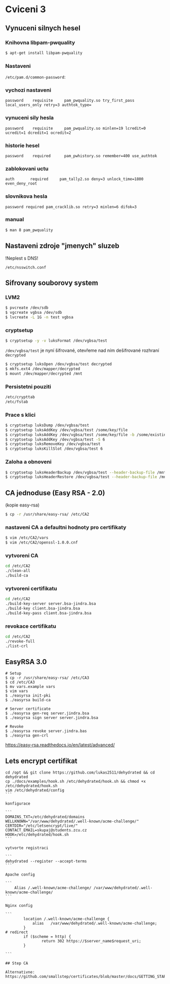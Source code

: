 # Cviceni 3

## Vynuceni silnych hesel

### Knihovna libpam-pwquality

```bash
$ apt-get install libpam-pwquality
```

### Nastaveni

`/etc/pam.d/common-password`:

### vychozi nastaveni

```
password    requisite     pam_pwquality.so try_first_pass local_users_only retry=3 authtok_type=
```

### vynuceni sily hesla

```
password    requisite     pam_pwquality.so minlen=19 lcredit=0 ucredit=1 dcredit=1 ocredit=2
```

### historie hesel

```
password    required      pam_pwhistory.so remember=400 use_authtok
```

### zablokovani uctu

```
auth       required     pam_tally2.so deny=3 unlock_time=1800 even_deny_root
```

### slovnikova hesla

```
password required pam_cracklib.so retry=3 minlen=6 difok=3
```

### manual

```bash
$ man 8 pam_pwquality
```

## Nastaveni zdroje "jmenych" sluzeb

!Neplest s DNS!

```
/etc/nsswitch.conf
```

## Sifrovany souborovy system

### LVM2

```bash
$ pvcreate /dev/sdb
$ vgcreate vgbsa /dev/sdb
$ lvcreate -L 1G -n test vgbsa
```

### cryptsetup

```bash
$ cryptsetup -y -v luksFormat /dev/vgbsa/test
```

`/dev/vgbsa/test` je nyní šifrované, otevřeme nad ním dešifrované rozhraní `decrypted`

```bash
$ cryptsetup luksOpen /dev/vgbsa/test decrypted
$ mkfs.ext4 /dev/mapper/decrypted
$ mount /dev/mapper/decrypted /mnt
```

### Persistetni pouziti

```bash
/etc/crypttab
/etc/fstab
```

### Prace s klici

```bash
$ cryptsetup luksDump /dev/vgbsa/test
$ cryptsetup luksAddKey /dev/vgbsa/test /some/key/file
$ cryptsetup luksAddKey /dev/vgbsa/test /some/key/file -b /some/existing/key/file
$ cryptsetup luksAddKey /dev/vgbsa/test -S 6
$ cryptsetup luksRemoveKey /dev/vgbsa/test
$ cryptsetup luksKillSlot /dev/vgbsa/test 6
```

### Zaloha a obnoveni

```bash
$ cryptsetup luksHeaderBackup /dev/vgbsa/test --header-backup-file /mnt/vgbsa_test.img
$ cryptsetup luksHeaderRestore /dev/vgbsa/test --header-backup-file /mnt/vgbsa_test.img
```

## CA jednoduse (Easy RSA - 2.0)

(kopie easy-rsa)

```bash
$ cp -r /usr/share/easy-rsa/ /etc/CA2
```

### nastaveni CA a defaultni hodnoty pro certifikaty

```bash
$ vim /etc/CA2/vars
$ vim /etc/CA2/openssl-1.0.0.cnf
```

### vytvoreni CA

```bash
cd /etc/CA2
./clean-all
./build-ca
```

### vytvoreni certifikatu

```bash 
cd /etc/CA2
./build-key-server server.bsa-jindra.bsa
./build-key client.bsa-jindra.bsa
./build-key-pass client.bsa-jindra.bsa
```

### revokace certifikatu

```bash
cd /etc/CA2
./revoke-full
./list-crl
```

## EasyRSA 3.0

```
# Setup
$ cp -r /usr/share/easy-rsa/ /etc/CA3
$ cd /etc/CA3
$ mv vars.example vars
$ vim vars
$ ./easyrsa init-pki
$ ./easyrsa build-ca

# Server certificate 
$ ./easyrsa gen-req server.jindra.bsa
$ ./easyrsa sign server server.jindra.bsa

# Revoke
$ ./easyrsa revoke server.jindra.bas
$ ./easyrsa gen-crl
```

https://easy-rsa.readthedocs.io/en/latest/advanced/

## Lets encrypt certifikat

````
cd /opt && git clone https://github.com/lukas2511/dehydrated && cd dehydrated
cp ./docs/examples/hook.sh /etc/dehydrated/hook.sh && chmod +x /etc/dehydrated/hook.sh
vim /etc/dehydrated/config
```

konfigurace

```
DOMAINS_TXT=/etc/dehydrated/domains
WELLKNOWN="/var/www/dehydrated/.well-known/acme-challenge/"
CERTDIR="/etc/letsencrypt/live/"
CONTACT_EMAIL=skupaj@students.zcu.cz
HOOK=/etc/dehydrated/hook.sh
```

vytvorte registraci

```
dehydrated --register --accept-terms
```

Apache config

```
	Alias /.well-known/acme-challenge/ /var/www/dehydrated/.well-known/acme-challenge/
```

Nginx config

```
        location /.well-known/acme-challenge {
            alias   /var/www/dehydrated/.well-known/acme-challenge;
        }
# redirect
        if ($scheme = http) {
                return 302 https://$server_name$request_uri;
        }

```

## Step CA

Alternativne: https://github.com/smallstep/certificates/blob/master/docs/GETTING_STARTED.md
